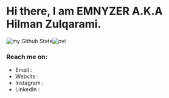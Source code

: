 # Hi there, I am EMNYZER A.K.A Hilman Zulqarami.
<div style="display:flex">
  <img src="https://github-readme-stats.vercel.app/api?username=EMNYZER&include_all_commits=true&count_private=true&show_icons=true&line_height=20&title_color=2B5BBD&icon_color=1124BB&text_color=A1A1A1&bg_color=0,000000,130F40" alt="my Github Stats"/>
  <img src="https://github-readme-stats.vercel.app/api/top-langs?username=EMNYZER&show_icons=true&locale=en&layout=compact&theme=chartreuse-dark" alt="ovi" />
</div>

### Reach me on:
- Email     :
- Website   :
- Instagram :
- LinkedIn  :


